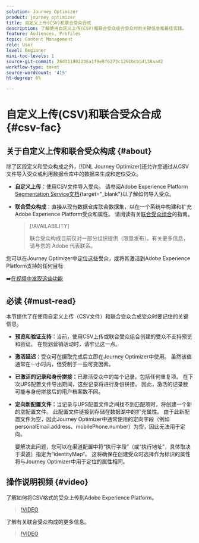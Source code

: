 ```yaml
---
solution: Journey Optimizer
product: journey optimizer
title: 自定义上传(CSV)和联合受众合成
description: 了解使用自定义上传(CSV)和联合受众组合受众时的关键信息和最佳实践。
feature: Audiences, Profiles
topic: Content Management
role: User
level: Beginner
mini-toc-levels: 1
source-git-commit: 26d311802236a1f9e8f6273c1291bcb54138aad2
workflow-type: tm+mt
source-wordcount: '415'
ht-degree: 6%

---
```


# 自定义上传(CSV)和联合受众合成 {#csv-fac}

## 关于自定义上传和联合受众构成 {#about}

除了区段定义和受众构成之外，[!DNL Journey Optimizer]还允许您通过从CSV文件导入受众或利用数据仓库中的数据来生成和定位受众。

* **自定义上传**：使用CSV文件导入受众。 请参阅Adobe Experience Platform [Segmentation Service文档](https://experienceleague.adobe.com/en/docs/experience-platform/segmentation/ui/audience-portal#import-audience){target="_blank"}以了解如何导入受众。

* **联合受众构成**：直接从现有数据仓库联合数据集，以在一个系统中构建和扩充Adobe Experience Platform受众和属性。 请阅读有关[联合受众组合](https://experienceleague.adobe.com/zh-hans/docs/federated-audience-composition/using/home)的指南。

  >[!AVAILABILITY]
  >
  >联合受众构成目前仅对一部分组织提供（限量发布）。有关更多信息，请与您的 Adobe 代表联系。

您可以在Journey Optimizer中定位这些受众，或将其激活到Adobe Experience Platform支持的任何目标

➡️[在视频中发现这些功能](#video)

## 必读 {#must-read}

本节提供了在使用自定义上传（CSV文件）和联合受众合成受众时要记住的关键信息。

* **预览和验证支持：**&#x200B;当前，使用CSV上传或联合受众组合创建的受众不支持预览和验证。 在规划营销活动时，请牢记这一点。

* **激活延迟：**&#x200B;受众可在摄取完成后立即在Journey Optimizer中使用。 虽然该值通常在一小时内，但受制于一些可变因素。

* **已激活的记录和身份拼接：**&#x200B;已激活受众中的每个记录，包括任何重复项。 在下次UPS配置文件导出期间，这些记录将进行身份拼接。 因此，激活的记录数可能与身份拼接后的用户档案数不同。

* **定向新配置文件：**&#x200B;当记录与UPS配置文件之间找不到匹配项时，将创建一个新的空配置文件。 此配置文件链接到存储在数据湖中的扩充属性。 由于此新配置文件为空，因此Journey Optimizer中通常使用的定向字段（例如personalEmail.address、mobilePhone.number）为空，因此无法用于定向。

  要解决此问题，您可以在渠道配置中将“执行字段”（或“执行地址”，具体取决于渠道）指定为“identityMap”。 这将确保在创建受众时选择作为标识的属性将与Journey Optimizer中用于定位的属性相同。

## 操作说明视频 {#video}

了解如何将CSV格式的受众上传到Adobe Experience Platform。

>[!VIDEO](https://video.tv.adobe.com/v/3421714?quality=12)

了解有关联合受众构成的更多信息。

>[!VIDEO](https://video.tv.adobe.com/v/3432261?quality=12)

